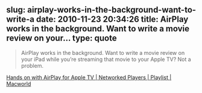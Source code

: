 slug: airplay-works-in-the-background-want-to-write-a
date: 2010-11-23 20:34:26
title: AirPlay works in the background. Want to write a movie review on your...
type: quote
---

> AirPlay works in the background. Want to write a movie review on your iPad while you’re streaming that movie to your Apple TV? Not a problem.

[Hands on with AirPlay for Apple TV | Networked Players | Playlist | Macworld](http://www.macworld.com/article/155882/2010/11/airplay_hands_on.html)
